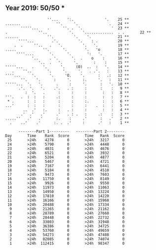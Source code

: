 Year 2019: 50/50 *
--------------------------------------------------------------
                       ''...    ':.              '.    25 **
    .......                ''.     '.              .   24 **
           '''''...    .      ''. .  '.             '  23 **
    .              ''..          '.    '.............  . .       22 **
    ......             ''.         '.    '.            21 **
          ''''...        .'.         '.    : .         20 **
        .  .     ''..   .   '.         '.   '.         19 **
    .....            ''.      '.        '.   'o        18 **
         ''''....       '.      '.       ':   '.       17 **
                '..     . '.      '.  .    o    :      16 **
                   '..  .   '.     '.       :    :     15 **
    '''''...    .    '.      '.     (O)  ..  :   '.    14 **
       .    ''..       '.     '.     '.   . .'.   :    13 **
    ''''...     '.      '.     'O.    '.      :   .:   12 **
           ''.    '.      :     '.     :.     '.   :   11 **
    '''''...  '.   '.      .     :     '.      :   '.  10 **
          .'.  '.   '.    .'.   . :     :      :    :   9 **
             :  '.   .      :     :     :       :   :   8 **
    '''.   .  :  :   :     .:     :     :       :   :   7 **
     * .      :  :   :      :     :     :.      :   :   6 **
    ...'      :  :   :      :     :     :    .  :   :   5 **
            ..  .'   :.     :   . :     :       :   :   4 **
           .'  .'   .'     .'   . : .   :     .:    :   3 **
    .....''   .'   .'      :.    :     .'      :   .'   2 **
      .    ..'    .'      :. .  .'     :      .'   :    1 **

          --------Part 1---------   --------Part 2--------
    Day       Time    Rank  Score       Time   Rank  Score
     25       >24h    4278      0       >24h   3217      0
     24       >24h    5790      0       >24h   4448      0
     23       >24h    4831      0       >24h   4676      0
     22       >24h    6521      0       >24h   3932      0
     21       >24h    5204      0       >24h   4877      0
     20       >24h    5467      0       >24h   4721      0
     19       >24h    7167      0       >24h   6441      0
     18       >24h    5184      0       >24h   4510      0
     17       >24h    9473      0       >24h   7603      0
     16       >24h   11750      0       >24h   8149      0
     15       >24h    9926      0       >24h   9550      0
     14       >24h   11973      0       >24h  11063      0
     13       >24h   14950      0       >24h  13224      0
     12       >24h   17810      0       >24h  14220      0
     11       >24h   16166      0       >24h  15968      0
     10       >24h   20488      0       >24h  17334      0
      9       >24h   21265      0       >24h  21162      0
      8       >24h   28789      0       >24h  27660      0
      7       >24h   28448      0       >24h  22732      0
      6       >24h   33803      0       >24h  31948      0
      5       >24h   36386      0       >24h  34725      0
      4       >24h   53760      0       >24h  49659      0
      3       >24h   54273      0       >24h  47488      0
      2       >24h   82085      0       >24h  74074      0
      1       >24h  112415      0       >24h  98347      0
